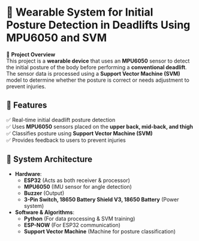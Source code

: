 # 📌 Wearable System for Initial Posture Detection in Deadlifts Using MPU6050 and SVM  

🚀 **Project Overview**  
This project is a **wearable device** that uses an **MPU6050** sensor to detect the initial posture of the body before performing a **conventional deadlift**. The sensor data is processed using a **Support Vector Machine (SVM)** model to determine whether the posture is correct or needs adjustment to prevent injuries.  

## 📖 Features  
✅ Real-time initial deadlift posture detection  
✅ Uses **MPU6050** sensors placed on the **upper back, mid-back, and thigh**  
✅ Classifies posture using **Support Vector Machine (SVM)**  
✅ Provides feedback to users to prevent injuries  

## 📌 System Architecture  
- **Hardware**:  
  - **ESP32** (Acts as both receiver & processor)  
  - **MPU6050** (IMU sensor for angle detection)
  - **Buzzer** (Output)
  - **3-Pin Switch, 18650 Battery Shield V3, 18650 Battery** (Power system)  
- **Software & Algorithms**:  
  - **Python** (For data processing & SVM training)  
  - **ESP-NOW** (For ESP32 communication)  
  - **Support Vector Machine** (Machine for posture classification)  
